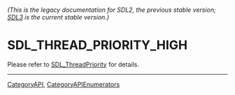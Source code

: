 ###### (This is the legacy documentation for SDL2, the previous stable version; [SDL3](https://wiki.libsdl.org/SDL3/) is the current stable version.)
# SDL_THREAD_PRIORITY_HIGH

Please refer to [SDL_ThreadPriority](SDL_ThreadPriority) for details.

----
[CategoryAPI](CategoryAPI), [CategoryAPIEnumerators](CategoryAPIEnumerators)

